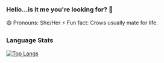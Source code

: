 ### Hello...is it me you're looking for? 👋

😄 Pronouns: She/Her
⚡ Fun fact: Crows usually mate for life.

### Language Stats
[![Top Langs](https://github-readme-stats.vercel.app/api/top-langs/?username=catstacks)](https://github.com/catstacks/github-readme-stats&theme=tokyonight)
